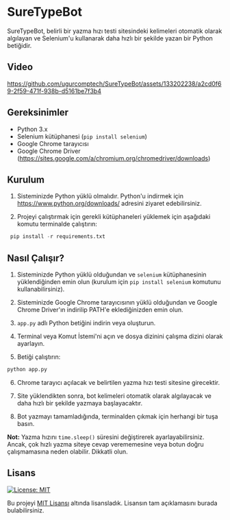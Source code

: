 # SureTypeBot

SureTypeBot, belirli bir yazma hızı testi sitesindeki kelimeleri otomatik olarak algılayan ve Selenium'u kullanarak daha hızlı bir şekilde yazan bir Python betiğidir.


## Video

https://github.com/ugurcomptech/SureTypeBot/assets/133202238/a2cd0f69-2f59-471f-938b-d5161be7f3b4


## Gereksinimler

- Python 3.x
- Selenium kütüphanesi (`pip install selenium`)
- Google Chrome tarayıcısı
- Google Chrome Driver (https://sites.google.com/a/chromium.org/chromedriver/downloads)


## Kurulum

1. Sisteminizde Python yüklü olmalıdır. Python'u indirmek için https://www.python.org/downloads/ adresini ziyaret edebilirsiniz.

2. Projeyi çalıştırmak için gerekli kütüphaneleri yüklemek için aşağıdaki komutu terminalde çalıştırın:

 ```Python
  pip install -r requirements.txt
   ```

## Nasıl Çalışır?

1. Sisteminizde Python yüklü olduğundan ve `selenium` kütüphanesinin yüklendiğinden emin olun (kurulum için `pip install selenium` komutunu kullanabilirsiniz).

2. Sisteminizde Google Chrome tarayıcısının yüklü olduğundan ve Google Chrome Driver'ın indirilip PATH'e eklediğinizden emin olun.

3. `app.py` adlı Python betiğini indirin veya oluşturun.

4. Terminal veya Komut İstemi'ni açın ve dosya dizinini çalışma dizini olarak ayarlayın.

5. Betiği çalıştırın:

```Python
python app.py
```

6. Chrome tarayıcı açılacak ve belirtilen yazma hızı testi sitesine girecektir.

7. Site yüklendikten sonra, bot kelimeleri otomatik olarak algılayacak ve daha hızlı bir şekilde yazmaya başlayacaktır.

8. Bot yazmayı tamamladığında, terminalden çıkmak için herhangi bir tuşa basın.

**Not:** Yazma hızını `time.sleep()` süresini değiştirerek ayarlayabilirsiniz. Ancak, çok hızlı yazma siteye cevap verememesine veya botun doğru çalışmamasına neden olabilir. Dikkatli olun.

## Lisans

[![License: MIT](https://img.shields.io/badge/License-MIT-yellow.svg)](https://opensource.org/licenses/MIT)

Bu projeyi [MIT Lisansı](https://opensource.org/licenses/MIT) altında lisansladık. Lisansın tam açıklamasını burada bulabilirsiniz.



